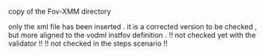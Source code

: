  copy of the Fov-XMM directory 
 
 only the xml file has been inserted .
it is a corrected version to be checked , but more aligned to the vodml instfov definition . 
!! not checked yet with the validator !!
!! not checked in the steps scenario !!
